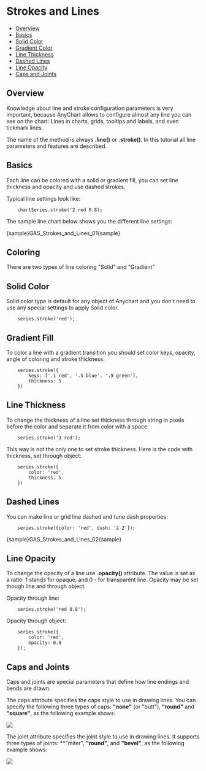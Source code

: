 # Strokes and Lines                                                                              

* [Overview](#overview)
* [Basics](#basics)
* [Solid Color](#solid_color)
* [Gradient Color](#gradient_color)
* [Line Thickness](#line_thickness)
* [Dashed Lines](#dashed_lines)
* [Line Opacity](#line_opacity)
* [Caps and Joints](#caps_and_joints)
                          
## Overview

Knowledge about line and stroke configuration parameters is very important, because AnyChart allows to configure almost any line you can see on the chart: Lines in charts, grids, tooltips and labels, and even tickmark lines.

The name of the method is always **.line()** or **.stroke()**. In this tutorial all line parameters and features are described.

## Basics

Each line can be colored with a solid or gradient fill, you can set line thickness and opacity and use dashed strokes.

Typical line settings look like:

```
    chartSeries.stroke('2 red 0.8);
```

The sample line chart below shows you the different line settings:

{sample}GAS\_Strokes\_and\_Lines\_01{sample}


## Coloring

There are two types of line coloring "Solid" and "Gradient"

## Solid Color

Solid color type is default for any object of Anychart and you don't need to use any special settings to apply Solid color. <!--For more information see [Link in need]Coloring methods[/Link]-->

```
    series.stroke('red');
```

## Gradient Fill

To color a line with a gradient transition you should set color keys, opacity, angle of coloring and stroke thickness. <!--Color keys can be found in [Link in need]Coloring methods[/Link]-->

```
    series.stroke({
        keys: ['.1 red', '.5 blue', '.9 green'],
        thickness: 5
    })
```

## Line Thickness

To change the thickness of a line set thickness through string in pixels before the color and separate it from color with a space:

```
    series.stroke('3 red');
```

This way is not the only one to set stroke thickness. Here is the code with thickness, set through object:

```
    series.stroke({
        color: 'red',
        thickness: 5
    })
```

## Dashed Lines

You can make line or grid line dashed and tune dash properties:

```
    series.stroke({color: 'red', dash: '2 2'});
```

{sample}GAS\_Strokes\_and\_Lines\_02{sample}

## Line Opacity

To change the opacity of a line use **.opacity()** attribute. The value is set as a ratio: 1 stands for opaque, and 0 - for transparent line. Opacity may be set though line and through object:

Opacity through line:

```
    series.stroke('red 0.8');
```

Opacity through object:

```
    series.stroke({
        color: 'red', 
        opacity: 0.8
    });
```

## Caps and Joints

Caps and joints are special parameters that define how line endings and bends are drawn.

The caps attribute specifies the caps style to use in drawing lines. You can specify the following three types of caps: **"none"** (or "butt"), **"round"** and **"square"**, as the following example shows:

![](https://static.anychart.com/images/linecap.jpeg)

The joint attribute specifies the joint style to use in drawing lines. It supports three types of joints: **"miter", **"round"**, and **"bevel"**, as the following example shows:

![](https://static.anychart.com/images/linejoin.png)